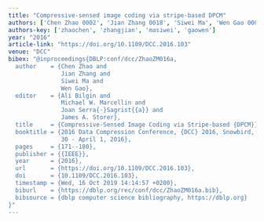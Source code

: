 ```yaml
---
title: "Compressive-sensed image coding via stripe-based DPCM"
authors: ['Chen Zhao 0002', 'Jian Zhang 0018', 'Siwei Ma', 'Wen Gao 0001']
authors-key: ['zhaochen', 'zhangjian', 'masiwei', 'gaowen']
year: "2016"
article-link: "https://doi.org/10.1109/DCC.2016.103"
venue: "DCC"
bibex: "@inproceedings{DBLP:conf/dcc/ZhaoZM016a,
  author    = {Chen Zhao and
               Jian Zhang and
               Siwei Ma and
               Wen Gao},
  editor    = {Ali Bilgin and
               Michael W. Marcellin and
               Joan Serra{-}Sagrist{{a}} and
               James A. Storer},
  title     = {Compressive-Sensed Image Coding via Stripe-based {DPCM}},
  booktitle = {2016 Data Compression Conference, {DCC} 2016, Snowbird, UT, USA, March
               30 - April 1, 2016},
  pages     = {171--180},
  publisher = {{IEEE}},
  year      = {2016},
  url       = {https://doi.org/10.1109/DCC.2016.103},
  doi       = {10.1109/DCC.2016.103},
  timestamp = {Wed, 16 Oct 2019 14:14:57 +0200},
  biburl    = {https://dblp.org/rec/conf/dcc/ZhaoZM016a.bib},
  bibsource = {dblp computer science bibliography, https://dblp.org}
}"
---
```

